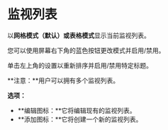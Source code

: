 # **监视列表**

以**网格模式（默认）**或**表格模式**显示当前监视列表。

您可以使用屏幕右下角的蓝色按钮更改模式并启用/禁用。

单击左上角的设置以重新排序并启用/禁用特定标题。

**注意：**用户可以拥有多个监视列表。

**选项：**
- **编辑图标：**它将编辑现有的监视列表。
- **添加图标：**它将创建一个新的监视列表。
